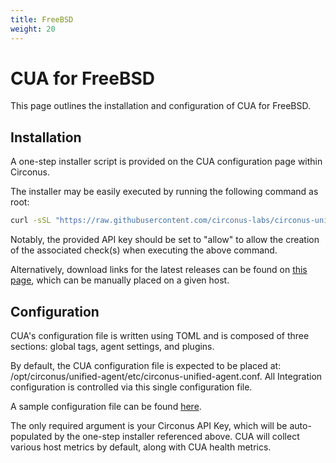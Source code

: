 ```yaml
---
title: FreeBSD
weight: 20
---
```


# CUA for FreeBSD

This page outlines the installation and configuration of CUA for FreeBSD.

## Installation

A one-step installer script is provided on the CUA configuration page within Circonus.

The installer may be easily executed by running the following command as root:

```sh
curl -sSL "https://raw.githubusercontent.com/circonus-labs/circonus-unified-agent/master/install/install_freebsd.sh" | bash -s -- --key <circonus api key>
```

Notably, the provided API key should be set to "allow" to allow the creation of the associated check(s) when executing the above command.

Alternatively, download links for the latest releases can be found on [this page](https://github.com/circonus-labs/circonus-unified-agent/releases/latest), which can be manually placed on a given host.

## Configuration

CUA's configuration file is written using TOML and is composed of three sections: global tags, agent settings, and plugins.

By default, the CUA configuration file is expected to be placed at: /opt/circonus/unified-agent/etc/circonus-unified-agent.conf. All Integration configuration is controlled via this single configuration file.

A sample configuration file can be found [here](https://github.com/circonus-labs/circonus-unified-agent/blob/master/etc/example-circonus-unified-agent.conf).

The only required argument is your Circonus API Key, which will be auto-populated by the one-step installer referenced above. CUA will collect various host metrics by default, along with CUA health metrics.

